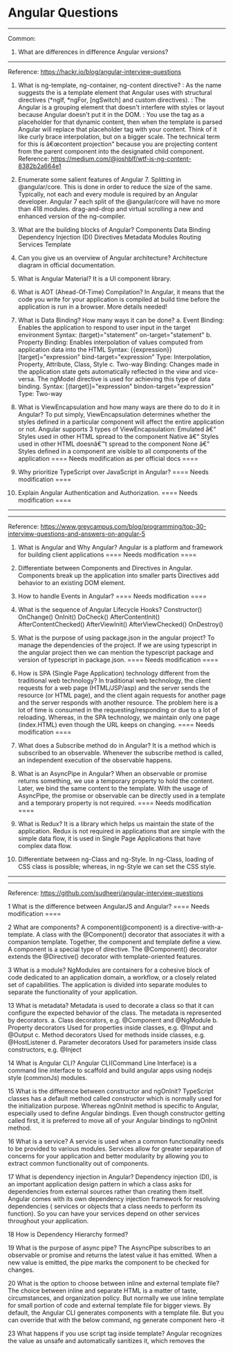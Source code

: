 # Angular Questions
----------------------------------------------------------------------------------------
Common:

1. What are differences in difference Angular versions?
	
----------------------------------------------------------------------------------------
Reference: https://hackr.io/blog/angular-interview-questions

1. What is ng-template, ng-container, ng-content directive?
	<ng-template>: As the name suggests the <ng-template> is a template element that Angular uses with structural directives (*ngIf, *ngFor, [ngSwitch] and custom directives).
	<ng-container>: The Angular <ng-container> is a grouping element that doesn't interfere with styles or layout because Angular doesn't put it in the DOM.
	<ng-content>: 	You use the <ng-content></ng-content> tag as a placeholder for that dynamic content, 
					then when the template is parsed Angular will replace that placeholder tag with your content. 
					Think of it like curly brace interpolation, but on a bigger scale. 
					The technical term for this is â€œcontent projection" because you are projecting content 
					from the parent component into the designated child component.
					Reference: https://medium.com/@joshblf/wtf-is-ng-content-8382b2a664e1

2. Enumerate some salient features of Angular 7.
	Splitting in @angular/core. This is done in order to reduce the size of the same. 
	Typically, not each and every module is required by an Angular developer. 
	Angular 7 each split of the @angular/core will have no more than 418 modules.
	drag-and-drop and virtual scrolling
	a new and enhanced version of the ng-compiler.
	
	
4. What are the building blocks of Angular?
	Components
	Data Binding
	Dependency Injection (DI)
	Directives
	Metadata
	Modules
	Routing
	Services
	Template
	
5. Can you give us an overview of Angular architecture?
	Architecture diagram in official documentation.
	
6. What is Angular Material?
	It is a UI component library.
	
7. What is AOT (Ahead-Of-Time) Compilation?
	In Angular, it means that the code you write for your application is compiled at build time before the application is run in a browser. 
	More details needed!
	
8. What is Data Binding? How many ways it can be done?
	a. Event Binding:
		Enables the application to respond to user input in the target environment
		Syntax:		(target)="statement"		on-target="statement"
	b. Property Binding:
		Enables interpolation of values computed from application data into the HTML
		Syntax:		{{expression}}		[target]="expression"		bind-target="expression"
		Type: 		Interpolation, Property, Attribute, Class, Style
	c. Two-way Binding:
		Changes made in the application state gets automatically reflected in the view and vice-versa. The ngModel directive is used for achieving this type of data binding.
		Syntax:		 [(target)]="expression"		bindon-target="expression"
		Type: 		Two-way
		
9. What is ViewEncapsulation and how many ways are there do to do it in Angular?
	To put simply, ViewEncapsulation determines whether the styles defined in a particular component will affect the entire application or not. 
	Angular supports 3 types of ViewEncapsulation:
	Emulated â€“ Styles used in other HTML spread to the component
	Native â€“ Styles used in other HTML doesnâ€™t spread to the component
	None â€“ Styles defined in a component are visible to all components of the application
	==== Needs modification as per official docs ====
	
10. Why prioritize TypeScript over JavaScript in Angular?
	==== Needs modification ====
	
11. Explain Angular Authentication and Authorization.
	==== Needs modification ====
----------------------------------------------------------------------------------------

----------------------------------------------------------------------------------------
Reference: https://www.greycampus.com/blog/programming/top-30-interview-questions-and-answers-on-angular-5

1. What is Angular and Why Angular?
	Angular is a platform and framework for building client applications
	==== Needs modification ====
	
2. Differentiate between Components and Directives in Angular.
	Components break up the application into smaller parts
	Directives add behavior to an existing DOM element. 
	
3. How to handle Events in Angular?
	==== Needs modification ====
	
4. What is the sequence of Angular Lifecycle Hooks?
	Constructor()
	OnChange()
	OnInit()
	DoCheck()
		AfterContentInit()
		AfterContentChecked()
		AfterViewInit()
		AfterViewChecked()
	OnDestroy()
	
5. What is the purpose of using package.json in the angular project?
	To manage the dependencies of the project. 
	If we are using typescript in the angular project then we can mention the typescript package and version of typescript in package.json.
	==== Needs modification ====
	
6. How is SPA (Single Page Application) technology different from the traditional web technology? 
	In traditional web technology, the client requests for a web page (HTML/JSP/asp) and the server sends the resource (or HTML page), 
	and the client again requests for another page and the server responds with another resource. 
	The problem here is a lot of time is consumed in the requesting/responding or due to a lot of reloading. 
	Whereas, in the SPA technology, we maintain only one page (index.HTML) even though the URL keeps on changing. 
	==== Needs modification ====
	
7. What does a Subscribe method do in Angular?
	It is a method which is subscribed to an observable. 
	Whenever the subscribe method is called, an independent execution of the observable happens.
	
8. What is an AsyncPipe in Angular?
	When an observable or promise returns something, we use a temporary property to hold the content. 
	Later, we bind the same content to the template. 
	With the usage of AsyncPipe, the promise or observable can be directly used in a template and a temporary property is not required. 
	==== Needs modification ====
	
9. What is Redux? 
	It is a library which helps us maintain the state of the application. 
	Redux is not required in applications that are simple with the simple data flow, 
	it is used in Single Page Applications that have complex data flow. 
	
11. Differentiate between ng-Class and ng-Style.
	In ng-Class, loading of CSS class is possible; whereas, in ng-Style we can set the CSS style. 
----------------------------------------------------------------------------------------

----------------------------------------------------------------------------------------
Reference: https://github.com/sudheerj/angular-interview-questions

1	What is the difference between AngularJS and Angular?
	==== Needs modification ====
	
2	What are components?
	A component(@component) is a directive-with-a-template.
	A class with the @Component() decorator that associates it with a companion template. 
	Together, the component and template define a view. 
	A component is a special type of directive. 
	The @Component() decorator extends the @Directive() decorator with template-oriented features.
	
3	What is a module?
	NgModules are containers for a cohesive block of code dedicated to an application domain, a workflow, or a closely related set of capabilities. 
	The application is divided into separate modules to separate the functionality of your application.

13	What is metadata?
	Metadata is used to decorate a class so that it can configure the expected behavior of the class. The metadata is represented by decorators.
	a. Class decorators, e.g. @Component and @NgModule
	b. Property decorators Used for properties inside classes, e.g. @Input and @Output
	c. Method decorators Used for methods inside classes, e.g. @HostListener
	d. Parameter decorators Used for parameters inside class constructors, e.g. @Inject
	
14	What is Angular CLI?
	Angular CLI(Command Line Interface) is a command line interface to scaffold and build angular apps using nodejs style (commonJs) modules.

15	What is the difference between constructor and ngOnInit?
	TypeScript classes has a default method called constructor which is normally used for the initialization purpose. 
	Whereas ngOnInit method is specific to Angular, especially used to define Angular bindings. 
	Even though constructor getting called first, it is preferred to move all of your Angular bindings to ngOnInit method.
	
16	What is a service?
	A service is used when a common functionality needs to be provided to various modules. 
	Services allow for greater separation of concerns for your application and 
	better modularity by allowing you to extract common functionality out of components.

17	What is dependency injection in Angular?
	Dependency injection (DI), is an important application design pattern 
	in which a class asks for dependencies from external sources rather than creating them itself. 
	Angular comes with its own dependency injection framework for resolving dependencies
	( services or objects that a class needs to perform its function).
	So you can have your services depend on other services throughout your application.
	
18	How is Dependency Hierarchy formed?

19	What is the purpose of async pipe?
	The AsyncPipe subscribes to an observable or promise and returns the latest value it has emitted. 
	When a new value is emitted, the pipe marks the component to be checked for changes.

20	What is the option to choose between inline and external template file?
	The choice between inline and separate HTML is a matter of taste, circumstances, and organization policy. 
	But normally we use inline template for small portion of code and external template file for bigger views. 
	By default, the Angular CLI generates components with a template file. But you can override that with the below command,
		ng generate component hero -it

23	What happens if you use script tag inside template?
	Angular recognizes the value as unsafe and automatically sanitizes it, 
	which removes the <script> tag but keeps safe content such as the text content of the <script> tag. 
	This way it eliminates the risk of script injection attacks. 
	If you still use it then it will be ignored and a warning appears in the browser console. 

24	What is interpolation?
	Interpolation is a special syntax that Angular converts into property binding. 

25	What are template expressions?
	A template expression produces a value similar to any Javascript expression. 
	Angular executes the expression and assigns it to a property of a binding target; the target might be an HTML element, a component, or a directive. 
	In the property binding, a template expression appears in quotes to the right of the = symbol as in [property]="expression". 
	In interpolation syntax, the template expression is surrounded by double curly braces. 
	The below javascript expressions are prohibited in template expression
		a. assignments (=, +=, -=, ...)
		b. new
		c. chaining expressions with ; or ,
		d. increment and decrement operators (++ and --)
	
26	What are template statements?
	A template statement responds to an event raised by a binding target such as an element, component, or directive. 
	The template statements appear in quotes to the right of the = symbol like (event)="statement".
	In the above expression, editProfile is a template statement. The below JavaScript syntax expressions are not allowed.
		a. new
		b. increment and decrement operators, ++ and --
		c. operator assignment, such as += and -=
		d. the bitwise operators | and &
		e. the template expression operators

27	How do you categorize data binding types?
	a. Event Binding:
		Enables the application to respond to user input in the target environment
		Syntax:		(target)="statement"		on-target="statement"
	b. Property Binding:
		Enables interpolation of values computed from application data into the HTML
		Syntax:		{{expression}}		[target]="expression"		bind-target="expression"
		Type: 		Interpolation, Property, Attribute, Class, Style
	c. Two-way Binding:
		Changes made in the application state gets automatically reflected in the view and vice-versa. The ngModel directive is used for achieving this type of data binding.
		Syntax:		 [(target)]="expression"		bindon-target="expression"
		Type: 		Two-way

28	What are pipes?
	A pipe takes in data as input and transforms it to a desired output.
	
29	What is a parameterized pipe?
	A pipe can accept any number of optional parameters to fine-tune its output. 
	The parameterized pipe can be created by declaring the pipe name with a colon ( : ) and then the parameter value. 
	If the pipe accepts multiple parameters, separate the values with colons.
	Note: The parameter value can be any valid template expression, such as a string literal or a component property.

31	What is a custom pipe?
	Apart from built-inn pipes, you can write your own custom pipe with the below key characteristics:
	A pipe is a class decorated with pipe metadata @Pipe decorator, which you import from the core Angular library For example,
		@Pipe({name: 'myCustomPipe'})
	The pipe class implements the PipeTransform interface's transform method that accepts an input value followed by 
	optional parameters and returns the transformed value. The structure of pipeTransform would be as below,
		interface PipeTransform {
		  transform(value: any, ...args: any[]): any
		}
		
	You can create custom reusable pipes for the transformation of existing value. 
	For example, let us create a custom pipe for finding file size based on an extension,

		import { Pipe, PipeTransform } from '@angular/core';
		
		@Pipe({name: 'customFileSizePipe'})
		export class FileSizePipe implements PipeTransform {
		  transform(size: number, extension: string = 'MB'): string {
			return (size / (1024 * 1024)).toFixed(2) + extension;
		  }
		}
	Now you can use the above pipe in template expression as below,

	 template: `
		<p>Size: {{288966 | customFileSizePipe: 'GB'}}</p>
	  `
	  
33	What is the difference between pure and impure pipe?
	A pure pipe is only called when Angular detects a change in the value or the parameters passed to a pipe. 
	For example, any changes to a primitive input value (String, Number, Boolean, Symbol) or a changed object reference (Date, Array, Function, Object). 
	An impure pipe is called for every change detection cycle no matter whether the value or parameters changes. 
	i.e, An impure pipe is called often, as often as every keystroke or mouse-move.

34	What is a bootstrapping module?
	Every application has at least one Angular module, the root module that you bootstrap to launch the application is called as bootstrapping module.

35	What are observables?
	Observables are declarative which provide support for passing messages between publishers and subscribers in your application. 
	They are mainly used for event handling, asynchronous programming, and handling multiple values. 
	In this case, you define a function for publishing values, but it is not executed until a consumer subscribes to it. 
	The subscribed consumer then receives notifications until the function completes, or until they unsubscribe.

36	What is HttpClient and its benefits?
	Most of the Front-end applications communicate with backend services over HTTP protocol using either XMLHttpRequest interface or the fetch() API. 
	Angular provides a simplified client HTTP API known as HttpClient which is based on top of XMLHttpRequest interface.
	The major advantages of HttpClient can be listed as below,
		- Contains testability features
		- Provides typed request and response objects
		- Intercept request and response
		- Supports Observalbe APIs
		- Supports streamlined error handling
	Below are the steps need to be followed for the usage of HttpClient.
		- Import HttpClient into root module
		- Inject the HttpClient into the application
				import { Injectable } from '@angular/core';
				import { HttpClient } from '@angular/common/http';

				const userProfileUrl: string = 'assets/data/profile.json';

				@Injectable()
				export class UserProfileService {
				  constructor(private http: HttpClient) { }
				}

				getUserProfile() {
				  return this.http.get(this.userProfileUrl);
				}
		- Create a component for subscribing service: Let's create a component called UserProfileComponent(userprofile.component.ts) which inject UserProfileService and invokes the service method,
				fetchUserProfile() {
				  this.userProfileService.getUserProfile()
					.subscribe((data: User) => this.user = {
						id: data['userId'],
						name: data['firstName'],
						city:  data['city']
					});
				}
	Since the above service method returns an Observable which needs to be subscribed in the component.
		
38	How can you read full response?
	The response body doesn't may not return full response data because sometimes servers also return special headers or status code which 
	which are important for the application workflow. Inorder to get full response, you should use observe option from HttpClient,
		getUserResponse(): Observable<HttpResponse<User>> {
		  return this.http.get<User>(
			this.userUrl, { observe: 'response' });
		}
	Now HttpClient.get() method returns an Observable of typed HttpResponse rather than just the JSON data.

39	How do you perform Error handling?
	==== Need modification ====
	
40	What is RxJS?
	RxJS is a library for composing asynchronous and callback-based code in a functional, reactive style using Observables. 
	Many APIs such as HttpClient produce and consume RxJS Observables and also uses operators for processing observables. 
	
41	What is subscribing?

	An Observable instance begins publishing values only when someone subscribes to it. 
	So you need to subscribe by calling the subscribe() method of the instance, passing an observer object to receive the notifications. 
	Let's take an example of creating and subscribing to a simple observable, with an observer that logs the received message to the console.

	Creates an observable sequence of 5 integers, starting from 1
		const source = range(1, 5);

		// Create observer object
		const myObserver = {
		  next: x => console.log('Observer got a next value: ' + x),
		  error: err => console.error('Observer got an error: ' + err),
		  complete: () => console.log('Observer got a complete notification'),
		};

		// Execute with the observer object and Prints out each item
		myObservable.subscribe(myObserver);
		// => Observer got a next value: 1
		// => Observer got a next value: 2
		// => Observer got a next value: 3
		// => Observer got a next value: 4
		// => Observer got a next value: 5
		// => Observer got a complete notification
		
42	What is an observable?
	An Observable is a unique Object similar to a Promise that can help manage async code. 
	Observables are not part of the JavaScript language so we need to rely on a popular Observable library called RxJS. 
	The observables are created using new keyword. Let see the simple example of observable,

		import { Observable } from 'rxjs';

		const observable = new Observable(observer => {
		  setTimeout(() => {
			observer.next('Hello from a Observable!');
		  }, 2000);
		});
	
43	What is an observer?
	Observer is an interface for a consumer of push-based notifications delivered by an Observable. It has below structure,
		interface Observer<T> {
		  closed?: boolean;
		  next: (value: T) => void;
		  error: (err: any) => void;
		  complete: () => void;
		}
	A handler that implements the Observer interface for receiving observable notifications will be passed as a parameter for observable as below,
		myObservable.subscribe(myObserver);
	Note: If you don't supply a handler for a notification type, the observer ignores notifications of that type.
	
44	What is the difference between promise and observable?
	Observables are Declarative: Computation does not start until subscription so that they can be run whenever you need the result.
	Promise Execute immediately on creation
	Observables Provide multiple values over time
	Promise Provide only one
	Observables Subscribe method is used for error handling which makes centralized and predictable error handling	
	Promise Push errors to the child promises
	Observables Provides chaining and subscription to handle complex applications	
	Promise Uses only .then() clause
	
45	What is multicasting?
	Multi-casting is the practice of broadcasting to a list of multiple subscribers in a single execution. 
	Let's demonstrate the multi-casting feature,

		var source = Rx.Observable.from([1, 2, 3]);
		var subject = new Rx.Subject();
		var multicasted = source.multicast(subject);

		// These are, under the hood, `subject.subscribe({...})`:
		multicasted.subscribe({
		  next: (v) => console.log('observerA: ' + v)
		});
		multicasted.subscribe({
		  next: (v) => console.log('observerB: ' + v)
		});

		// This is, under the hood, `s
	
46	How do you perform error handling in observables?
	You can handle errors by specifying an error callback on the observer instead of relying on try/catch which are ineffective in asynchronous environment. 
	For example, you can define error callback as below,

	myObservable.subscribe({
	  next(num) { console.log('Next num: ' + num)},
	  error(err) { console.log('Received an errror: ' + err)}
	});

47	What is the short hand notation for subscribe method?
	The subscribe() method can accept callback function definitions in line, for next, error, 
	and complete handlers is known as short hand notation or Subscribe method with positional arguments. 
	For example, you can define subscribe method as below,

	myObservable.subscribe(
	  x => console.log('Observer got a next value: ' + x),
	  err => console.error('Observer got an error: ' + err),
	  () => console.log('Observer got a complete notification')
	);
	
48	What are the utility functions provided by RxJS?
	The RxJS library also provides below utility functions for creating and working with observables.
		- Converting existing code for async operations into observables
		- Iterating through the values in a stream
		- Mapping values to different types
		- Filtering streams
		- Composing multiple streams
	
49	What are observable creation functions?
	RxJS provides creation functions for the process of creating observables from things such as promises, events, timers and Ajax requests. 
	Let us explain each of them with an example,

	Create an observable from a promise
		import { from } from 'rxjs'; // from function
		const data = from(fetch('/api/endpoint')); //Created from Promise
		data.subscribe({
		 next(response) { console.log(response); },
		 error(err) { console.error('Error: ' + err); },
		 complete() { console.log('Completed'); }
		});
	Create an observable that creates an AJAX request
		import { ajax } from 'rxjs/ajax'; // ajax function
		const apiData = ajax('/api/data'); // Created from AJAX request
		// Subscribe to create the request
		apiData.subscribe(res => console.log(res.status, res.response));
	Create an observable from a counter
		import { interval } from 'rxjs'; // interval function
		const secondsCounter = interval(1000); // Created from Counter value
		secondsCounter.subscribe(n =>
		  console.log(`Counter value: ${n}`));
	Create an observable from an event
		import { fromEvent } from 'rxjs';
		const el = document.getElementById('custom-element');
		const mouseMoves = fromEvent(el, 'mousemove');
		const subscription = mouseMoves.subscribe((e: MouseEvent) => {
		  console.log(`Coordnitaes of mouse pointer: ${e.clientX} * ${e.clientY}`);
		});
	
50	What will happen if you do not supply handler for observer?
	Normally an observer object can define any combination of next, error and complete notification type handlers. 
	If you don't supply a handler for a notification type, the observer just ignores notifications of that type.
	
51	What are angular elements?
	Angular elements are Angular components packaged as custom elements(a web standard for defining new HTML elements in a framework-agnostic way). 
	Angular Elements hosts an Angular component, providing a bridge between the data and logic defined in the component and standard DOM APIs, 
	thus, providing a way to use Angular components in non-Angular environments.

52	What is the browser support of Angular Elements?
	
	
53	What are custom elements?
54	Do I need to bootstrap custom elements?
55	Explain how custom elements works internally?
56	How to transfer components to custom elements?
----------------------------------------------------------------------------------------

----------------------------------------------------------------------------------------
Reference: https://medium.com/@vigowebs/frequently-asked-angular-interview-questions-and-answers-d996be87cc7c

1.  What is Angular 4 and how it differs from Angular 1.x?
2.  What is component decorators in Angular 4?
3.  What is compilation in Angular 4? And what are the types of compilation in Angular 4?
4.  What is @NgModule?
5.  What are all the metadata properties of NgModule? And what are they used for?
6.  What is Template reference variables?
7.  What are structural directives?
8.  What is Directive in Angular 4? How it differs from Components?
9.  What are all the types of Directives?
10. What are all the uses of a service?
11. What is Pure and Impure Pipes?
12. What is Redux and @ngRx?
13. How to prevent security threads in Angular App? What are all the ways we could secure our App?
14. How to optimize Angular app?
15. What is NgZone service? How Angular is notified about the changes?
16. What is Traceur compiler?
----------------------------------------------------------------------------------------

----------------------------------------------------------------------------------------
Reference: http://blog.vigowebs.com/post/2018/angular5-interview-questions/

1.  What is Angular 4 and how it differs from Angular 1.x?
2.  What is Component in Angular 4? How do you declare them?
3.  What is component decorators in Angular 4?
4.  What is compilation in Angular 4? And what are the types of compilation in Angular 4?
5.  What is @NgModule? What are all the metadata properties of NgModule? And what are they used for?
6.  How do you bootstrap the Angular 4 application?
7.  What is Template reference variables?
8.  What is Template input variables?
9.  What are structural directives?
10. What does asterisk (*) syntax means in the structural directives?
11. What is <ng-template>?
12. What is Component lifecycle?
13. What is the expression context in Angular 4?
14. What are all the binding categories in Angular?
15. Explain the different types of bindings available in Angular?
16. What is Directive in Angular 4? How it differs from Components?
17. What are all the types of Directives?
18. How do components communicate with each other?
19. What are the difference between Renderer and ElementRef in Angular 4?
20. What is an Angular 4 Services?
21. What are all the uses of a service?
22. What is the difference between @Inject and @Injectable?
23. What is Pipe in Angular? What is Pure and Impure Pipes?
24. What is Lazy loading?
25. What is View Encapsulation?
26. What is Shadow DOM in Angular 4? Does Angular uses Virtual DOM?
27. Explain Angular Routing.
28. How to link routes in HTML?
29. How do we access the Route parameters in Angular?
30. How and when do you define a Child route?
31. What is the difference between queryParams and routeParams?
32. How to restrict or control access from or to a Route? What is Route Guards?
33. What is Auxilary Routes?
34. What is Redux and @ngRx? What is Action in Redux?
35. How do we change the state of our application? What is Reducers?
36. What is Side-effects? How to handle them?
37. How to prevent security threads in Angular App? What are all the ways we could secure our App?
38. How to optimize Angular app?
39. What is Change Detection in Angular? How it is improved from Angular 1.x?
40. What is ChangeDetectorRef?
41. What is NgZone service? How Angular is notified about the changes?
42. What are @HostListener and @HostBinding? How can detect events in or set properties on the parent element of a directive?
43. What are TemplateRef and ViewContainerRef?
44. Explain AOT in Angular?
45. What is Traceur compiler?
46. What is the difference between constructor and ngOnInit?
47. What is :host-context pseudo-class selector?
48. How Two-way data binding works in Angular 2? Is it same like Anglar 1.x? Explain the Two-way data binding in Angular?
49. What is the difference between Template driven forms and Model driven forms (or Reactive forms)?
50. Explain the Template Driven Forms.
51. Explain Model Driven Forms or Reactive Forms.
52. What's the difference between NgForm, FormGroup, and FormControl?
53. How do you add form validation to a form built with FormBuilder?
54. How do you add custom validators in Angular?
55. What is async validation and how is it done?
56. How would you select all the child components' elements?
57. What is Observables in Angular?
----------------------------------------------------------------------------------------


----------------------------------------------------------------------------------------
Reference: https://medium.com/@balramchavan/angular-2-4-5-and-6-interview-questions-set-1-a632b9dec579

1.  What is name of a special function of class which gets called when object is created and itâ€™s syntax in Typescript?
2.  What are the basic rules of Decorators?
3.  If you do not know the number of arguments to be passed to function in advance, you should use _______ parameter type.
4.  _____ keyword is used to access classâ€™s member variables and functions inside class member function.
5.  In Angular, you can pass data from parent component to child component using
6.  In Angular, you can pass data from child component to parent component using
7.  Write a syntax for ngFor with <li> example.
8.  We must import ____________ module to use [(ngModel)].
9.  Import ____________ module to use reactive form.
10. Write an example to define custom event with Boolean argument with code and passing data to parent component.
11. Write a syntax to bind custom CSS class (e.g. highlighted) to a <div> tag.
12. You can create local HTML reference of HTML tag using variable which starts with character: @ # * &
13. You can access HTML local reference alias in componentâ€™s typescript code using ___________ decorator.
14. In template driven form _________ object is created internally whenever we have below code   <form #heroForm=â€ngFormâ€?>   whereas in reactive form, we have to create this object explicitly.
15. Choose correct form control class name which is set to true when value is modified: .ng-valid .ng-invalid .ng-pending .ng-pristine .ng-dirty  .ng-untouched .ng-touched
16. If you provide a service in two componentsâ€? â€œprovidersâ€? section of @Component decorator, how many instances of service shall get created?
17. When you apply â€˜pipeâ€?, it changes value of underlying componentâ€™s member variable as well.
18. In routing, below tag is used to show selected route component dynamically
19. We need to call below method of RouterModule for providing all routes in AppModule
----------------------------------------------------------------------------------------


----------------------------------------------------------------------------------------
Reference: https://www.fullstack.cafe/blog/21-expert-angular-interview-questions

1.  What is difference between "declarations", "providers" and "import" in NgModule?
2.  What is AOT?
3.  Explain the difference between "Constructor" and "ngOnInit"
4.  What's new in Angular 6 and why shall we upgrade to it?
5.  Why would you use renderer methods instead of using native element methods?
6.  What is Zone in Angular?
7.  Why would you use lazy loading modules in Angular app?
8.  What are the lifecycle hooks for components and directives?
9.  How would you insert an embedded view from a prepared TemplateRef?
10. How to detect a route change in Angular?
11. What does a just-in-time (JIT) compiler do (in general)?
12. How do you create application to use scss? What changed for Angular 6?
13. What is ngUpgrage?
14. What is Reactive programming and how does it relate to Angular?
15. Name some security best practices in Angular
16. Could I use jQuery with Angular?
17. What is the Angular equivalent to an AngularJS "$watch"?
18. Just-in-Time (JiT) vs Ahead-of-Time (AoT) compilation. Explain the difference.
19. Do you know how you can run angularJS and angular side by side?
20. Could you provide some particular examples of using ngZone?
21. Why angular uses url segment?
22. When to use query parameters versus matrix parameters?
----------------------------------------------------------------------------------------


----------------------------------------------------------------------------------------
Reference: https://www.devteam.space/hiring-interview-tips/35-angular-interview-questions-and-answers/

1. Write an example of a simple HTML document with some header information and page content.
2. Briefly explain the CSS box model. Write some code snippets to describe show what you mean.
3. In JavaScript, how can the style of an HTML element be changed?
4. Write some code for a basic class in TypeScript with a constructor and a method.
5. What are Single Page Applications? How do they work in Angular?
6. Whatâ€˜s the basic syntax of a Decorator in Angular?
7. What is [(ngModel)] used for?
8. What are the basic parts of an Angular application?
9. Tell me about a time you received feedback on a task.
10. Describe how you would approach solving (some problem) on a high level?
11. What are some advantages of using Angular framework for building web applications?
12. What function is called when an object is created in TypeScript? What is itâ€˜s basic syntax in TypeScript code?
13. In Angular, how can you interact between Parent and Child components? 
14. Write an example usage of ngFor for displaying all items from an array â€™Itemsâ€? in a list with <li>. 
15. What is the sequence of Angular Lifecycle Hooks?
16. If you provide a service in two componentsâ€? â€œprovidersâ€? section of @Component decorator, how many instances of service shall get created?
17. What is the main difference between constructor and ngOnInit?
18. What modules should you import in Angular to use [(ngModel)] and reactive forms?
19. How similar is AngularJS to Angular 2?
20. What were some features introduced in the different versions of Angular (2, 4, 5 and 6)?
21. What is Transpiling in Angular?
22. What is AOT Compilation?
23. What are HTTP Interceptors?
24. How many Change Detectors can there be in the whole application?
25. What change detection strategies do you know?
26. What is Change Detection, how does Change Detection Mechanism work?
27. How do you update the view if your data model is updated outside the â€˜Zoneâ€??
28. Why do we need lazy loading of modules and how is it implemented?
29. What are Core and Shared modules for?
30. What are some points to consider when optimizing an Angular 6 application for performance?
31. What are some important practices to secure an Angular application?
32. Whatâ€˜s the difference between unit testing and end-to-end testing? What are some testing tools you would use for an Angular application?
33. Describe a time you fixed a bug/error in an application. How did you approach the problem? What debugging tools did you use? What did you learn from this experience?
34. Whatâ€™s the most important thing to look for or check when reviewing another team memberâ€™s code?
35. What tools & practices do you consider necessary for Continuous Integration and Delivery of an Angular application?
----------------------------------------------------------------------------------------


Reference: hacks.mozilla.org/2015/08/es6-in-depth-modules

1.  What are es6 modules?
2.  What's the difference between compilers and transpilers?
3.  What are decorators?
4.  
5.  


-------------------------------------------------------------------------------------------

1. Which of the Angular life cycle component execution happens when a data-bound input value updates?
		ngOnChanges()
